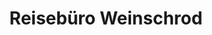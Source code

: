 ---
title: "Reisebüro Weinschrod"
url: /rothenburg-ob-der-tauber/reisebuero-weinschrod/
shop: Reisebüro
---